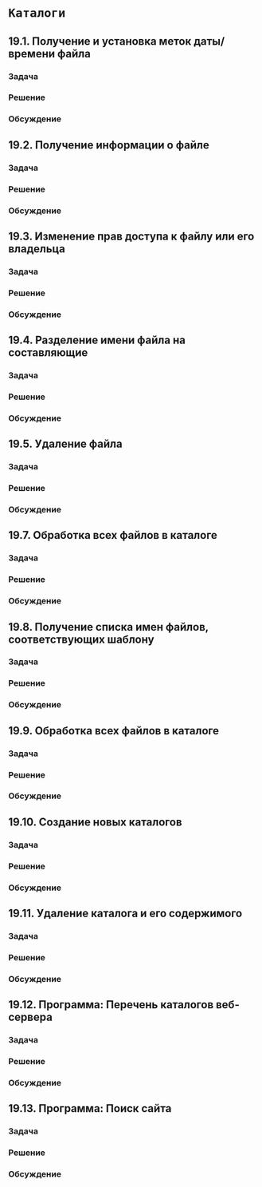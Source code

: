 # `Каталоги`

## 19.1. Получение и установка меток даты/времени файла
### Задача
### Решение
### Обсуждение

## 19.2. Получение информации о файле
### Задача
### Решение
### Обсуждение

## 19.3. Изменение прав доступа к файлу или его владельца
### Задача
### Решение
### Обсуждение

## 19.4. Разделение имени файла на составляющие
### Задача
### Решение
### Обсуждение

## 19.5. Удаление файла
### Задача
### Решение
### Обсуждение

## 19.7. Обработка всех файлов в каталоге
### Задача
### Решение
### Обсуждение

## 19.8. Получение списка имен файлов, соответствующих шаблону
### Задача
### Решение
### Обсуждение

## 19.9. Обработка всех файлов в каталоге
### Задача
### Решение
### Обсуждение

## 19.10. Создание новых каталогов
### Задача
### Решение
### Обсуждение

## 19.11. Удаление каталога и его содержимого
### Задача
### Решение
### Обсуждение

## 19.12. Программа: Перечень каталогов веб-сервера
### Задача
### Решение
### Обсуждение

## 19.13. Программа: Поиск сайта
### Задача
### Решение
### Обсуждение

